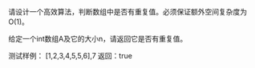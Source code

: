 请设计一个高效算法，判断数组中是否有重复值。必须保证额外空间复杂度为O(1)。

给定一个int数组A及它的大小n，请返回它是否有重复值。

测试样例：
[1,2,3,4,5,5,6],7
返回：true